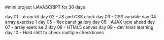 #mini project \JAVASCRIPT for 30 days

day 01 - drum kit
day 02 - JS and CSS clock
day 03 - CSS variable
day 04 - array exercise 1
day 05 - flex panel gallery
day 06 - AJAX type ahead
day 07 - array exercise 2
day 08 - HTML5 canvas
day 09 - dev tools learning
day 10 - Hold shift to check multiple checkboxes 